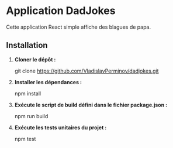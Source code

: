 # Application DadJokes

Cette application React simple affiche des blagues de papa.


## Installation

1. **Cloner le dépôt :**

   git clone https://github.com/VladislavPerminov/dadjokes.git

2. **Installer les dépendances :**

    npm install

3. **Exécute le script de build défini dans le fichier package.json :**

    npm run build

4. **Exécute les tests unitaires du projet :**

    npm test 


